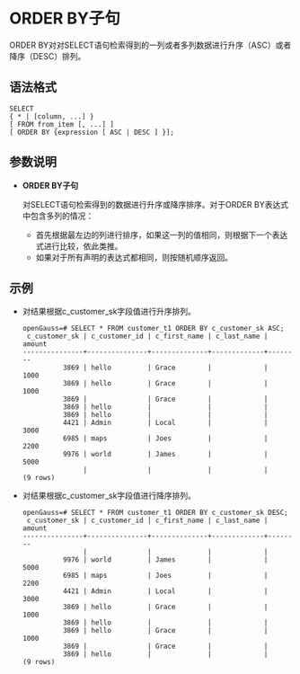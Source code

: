 # ORDER BY子句

ORDER BY对对SELECT语句检索得到的一列或者多列数据进行升序（ASC）或者降序（DESC）排列。

## 语法格式<a name="zh-cn_topic_0000001224939983_section4955330113019"></a>

```
SELECT 
{ * | [column, ...] }
[ FROM from_item [, ...] ]
[ ORDER BY {expression [ ASC | DESC ] }];
```

## 参数说明<a name="zh-cn_topic_0000001224939983_section1740863211186"></a>

-   **ORDER BY子句**

    对SELECT语句检索得到的数据进行升序或降序排序。对于ORDER BY表达式中包含多列的情况：

    -   首先根据最左边的列进行排序，如果这一列的值相同，则根据下一个表达式进行比较，依此类推。
    -   如果对于所有声明的表达式都相同，则按随机顺序返回。


## 示例<a name="zh-cn_topic_0000001224939983_section1629154131916"></a>

-   对结果根据c\_customer\_sk字段值进行升序排列。

    ```
    openGauss=# SELECT * FROM customer_t1 ORDER BY c_customer_sk ASC;
     c_customer_sk | c_customer_id | c_first_name | c_last_name | amount
    ---------------+---------------+--------------+-------------+--------
              3869 | hello         | Grace        |             |   1000
              3869 | hello         | Grace        |             |   1000
              3869 |               | Grace        |             |
              3869 | hello         |              |             |
              3869 | hello         |              |             |
              4421 | Admin         | Local        |             |   3000
              6985 | maps          | Joes         |             |   2200
              9976 | world         | James        |             |   5000
                   |               |              |             |
    (9 rows)
    ```

-   对结果根据c\_customer\_sk字段值进行降序排列。

    ```
    openGauss=# SELECT * FROM customer_t1 ORDER BY c_customer_sk DESC;
     c_customer_sk | c_customer_id | c_first_name | c_last_name | amount
    ---------------+---------------+--------------+-------------+--------
                   |               |              |             |
              9976 | world         | James        |             |   5000
              6985 | maps          | Joes         |             |   2200
              4421 | Admin         | Local        |             |   3000
              3869 | hello         | Grace        |             |   1000
              3869 | hello         |              |             |
              3869 | hello         | Grace        |             |   1000
              3869 |               | Grace        |             |
              3869 | hello         |              |             |
    (9 rows)
    ```


